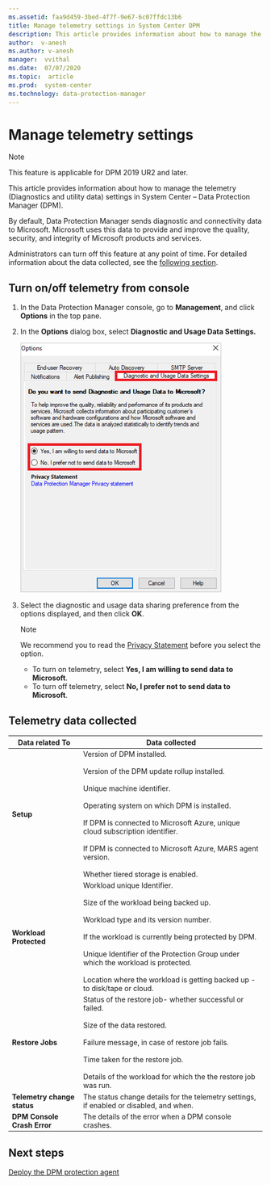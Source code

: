 ```yaml
---
ms.assetid: faa9d459-3bed-4f7f-9e67-6c07ffdc13b6
title: Manage telemetry settings in System Center DPM
description: This article provides information about how to manage the telemetry settings in System Center DPM
author:  v-anesh
ms.author: v-anesh
manager:  vvithal
ms.date:  07/07/2020
ms.topic:  article
ms.prod:  system-center
ms.technology: data-protection-manager
---
```


# Manage telemetry settings

> [!NOTE]
> This feature is applicable for DPM 2019 UR2 and later.

This article provides information about how to manage the telemetry (Diagnostics and utility data) settings in System Center – Data Protection Manager (DPM).

By default, Data Protection Manager sends diagnostic and connectivity data to Microsoft. Microsoft uses this data to provide and improve the quality, security, and integrity of Microsoft products and services.

Administrators can turn off this feature at any point of time. For detailed information about the data collected, see the [following section](#telemetry-data-collected).

## Turn on/off telemetry from console

1. In the Data Protection Manager console, go to **Management**, and click **Options** in the top pane.
2. In the **Options** dialog box, select **Diagnostic and Usage Data Settings.**

    ![console telemetry options](./media/telemetry/telemetry-options.png)

3. Select the diagnostic and usage data sharing preference from the options displayed, and then click **OK**.

    > [!NOTE]
    > We recommend you to read the [Privacy Statement](https://privacy.microsoft.com/privacystatement) before you select the option.
    > - To turn on telemetry, select **Yes, I am willing to send data to Microsoft**.
    > - To turn off telemetry, select **No, I prefer not to send data to Microsoft**.

## Telemetry data collected

| **Data related To** | **Data collected** |
| --- | --- |
| **Setup** | Version of DPM installed. <br /><br />Version of the DPM update rollup installed. <br /><br /> Unique machine identifier. <br /><br /> Operating system on which DPM is installed. <br /><br /> If DPM is connected to Microsoft Azure, unique cloud subscription identifier.<br /><br /> If DPM is connected to Microsoft Azure, MARS agent version.<br /><br /> Whether tiered storage is enabled. |
| **Workload Protected** | Workload unique Identifier. <br /><br />Size of the workload being backed up. <br /><br />Workload type and its version number. <br /><br />If the workload is currently being protected by DPM. <br /><br />Unique Identifier of the Protection Group under which the workload is protected.<br /><br /> Location where the workload is getting backed up - to disk/tape or cloud.|
| **Restore Jobs** | Status of the restore job- whether successful or failed. <br /><br />Size of the data restored. <br /><br />Failure message, in case of restore job fails.<br /><br />Time taken for the restore job.<br /><br />Details of the workload for which the the restore job was run. |
| **Telemetry change status** | The status change details for the telemetry settings, if enabled or disabled, and when. |
| **DPM Console Crash Error** | The details of the error when a DPM console crashes.|

## Next steps

[Deploy the DPM protection agent](deploy-dpm-protection-agent.md)
